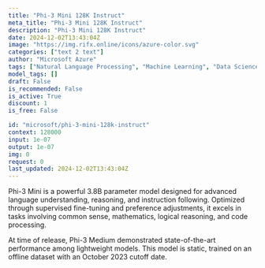 ```yaml
---
title: "Phi-3 Mini 128K Instruct"
meta_title: "Phi-3 Mini 128K Instruct"
description: "Phi-3 Mini 128K Instruct"
date: 2024-12-02T13:43:04Z
image: "https://img.rifx.online/icons/azure-color.svg"
categories: ["text 2 text"]
author: "Microsoft Azure"
tags: ["Natural Language Processing", "Machine Learning", "Data Science", "Programming", "Technology/Web"]
model_tags: []
draft: False
is_recommended: False
is_active: True
discount: 1
is_free: False

id: "microsoft/phi-3-mini-128k-instruct"
context: 128000
input: 1e-07
output: 1e-07
img: 0
request: 0
last_updated: 2024-12-02T13:43:04Z
---
```


Phi-3 Mini is a powerful 3.8B parameter model designed for advanced language understanding, reasoning, and instruction following. Optimized through supervised fine-tuning and preference adjustments, it excels in tasks involving common sense, mathematics, logical reasoning, and code processing.

At time of release, Phi-3 Medium demonstrated state-of-the-art performance among lightweight models. This model is static, trained on an offline dataset with an October 2023 cutoff date.

